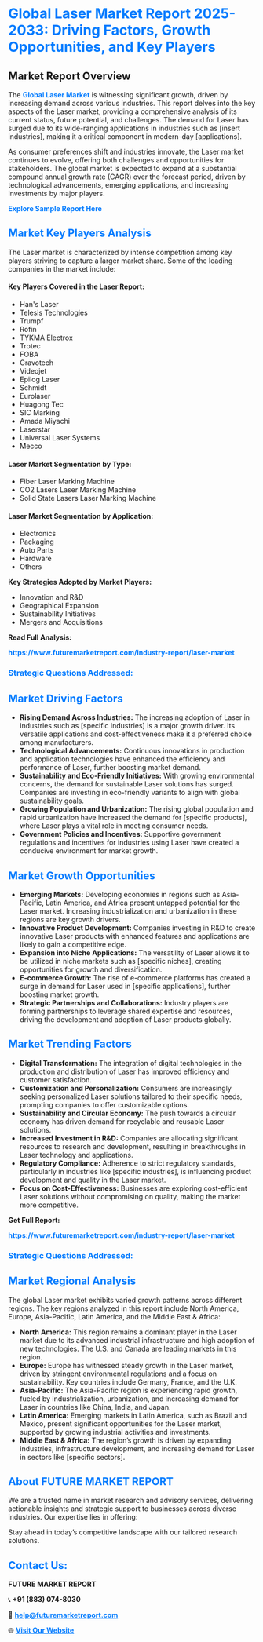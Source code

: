 <h1 style="color: #007BFF;">Global Laser Market Report 2025-2033: Driving Factors, Growth Opportunities, and Key Players</h1>

<section id="overview">
<h2>Market Report Overview</h2>
<p>The <a href="https://www.futuremarketreport.com/industry-report/laser-market" style="color: #007BFF; text-decoration: none;"><strong>Global Laser Market</strong></a> is witnessing significant growth, driven by increasing demand across various industries. This report delves into the key aspects of the Laser market, providing a comprehensive analysis of its current status, future potential, and challenges. The demand for Laser has surged due to its wide-ranging applications in industries such as [insert industries], making it a critical component in modern-day [applications].</p>
<p>As consumer preferences shift and industries innovate, the Laser market continues to evolve, offering both challenges and opportunities for stakeholders. The global market is expected to expand at a substantial compound annual growth rate (CAGR) over the forecast period, driven by technological advancements, emerging applications, and increasing investments by major players.</p>
</section>

<section id="overview">
<p><a href="https://www.futuremarketreport.com/request-sample/reportId=97862" style="color: #007BFF; text-decoration: none;"><strong>Explore Sample Report Here</strong></a></p>
</section>

<section id="key-players">
<h2 style="color: #007BFF;">Market Key Players Analysis</h2>
<p>The Laser market is characterized by intense competition among key players striving to capture a larger market share. Some of the leading companies in the market include:</p>
<h4>Key Players Covered in the Laser Report:</h4>
<ul><li>Han&#039;s Laser</li><li>Telesis Technologies</li><li>Trumpf</li><li>Rofin</li><li>TYKMA Electrox</li><li>Trotec</li><li>FOBA</li><li>Gravotech</li><li>Videojet</li><li>Epilog Laser</li><li>Schmidt</li><li>Eurolaser</li><li>Huagong Tec</li><li>SIC Marking</li><li>Amada Miyachi</li><li>Laserstar</li><li>Universal Laser Systems</li><li>Mecco</li></ul>
<h4>Laser Market Segmentation by Type:</h4>
<ul><li>Fiber Laser Marking Machine</li><li>CO2 Lasers Laser Marking Machine</li><li>Solid State Lasers Laser Marking Machine</li></ul>

<h4>Laser Market Segmentation by Application:</h4>
<ul><li>Electronics</li><li>Packaging</li><li>Auto Parts</li><li>Hardware</li><li>Others</li></ul>
<p><strong>Key Strategies Adopted by Market Players:</strong></p>
<ul>
<li>Innovation and R&D</li>
<li>Geographical Expansion</li>
<li>Sustainability Initiatives</li>
<li>Mergers and Acquisitions</li>
</ul>
</section>

<section>
<p><strong>Read Full Analysis: </strong></p><a href="https://www.futuremarketreport.com/industry-report/laser-market" style="color: #007BFF; text-decoration: none;"><strong>https://www.futuremarketreport.com/industry-report/laser-market</strong></a>
<h3 style="color: #007BFF;">Strategic Questions Addressed:</h3>
</section>

<section id="driving-factors">
<h2 style="color: #007BFF;">Market Driving Factors</h2>
<ul>
<li><strong>Rising Demand Across Industries:</strong> The increasing adoption of Laser in industries such as [specific industries] is a major growth driver. Its versatile applications and cost-effectiveness make it a preferred choice among manufacturers.</li>
<li><strong>Technological Advancements:</strong> Continuous innovations in production and application technologies have enhanced the efficiency and performance of Laser, further boosting market demand.</li>
<li><strong>Sustainability and Eco-Friendly Initiatives:</strong> With growing environmental concerns, the demand for sustainable Laser solutions has surged. Companies are investing in eco-friendly variants to align with global sustainability goals.</li>
<li><strong>Growing Population and Urbanization:</strong> The rising global population and rapid urbanization have increased the demand for [specific products], where Laser plays a vital role in meeting consumer needs.</li>
<li><strong>Government Policies and Incentives:</strong> Supportive government regulations and incentives for industries using Laser have created a conducive environment for market growth.</li>
</ul>
</section>

<section id="growth-opportunities">
<h2 style="color: #007BFF;">Market Growth Opportunities</h2>
<ul>
<li><strong>Emerging Markets:</strong> Developing economies in regions such as Asia-Pacific, Latin America, and Africa present untapped potential for the Laser market. Increasing industrialization and urbanization in these regions are key growth drivers.</li>
<li><strong>Innovative Product Development:</strong> Companies investing in R&D to create innovative Laser products with enhanced features and applications are likely to gain a competitive edge.</li>
<li><strong>Expansion into Niche Applications:</strong> The versatility of Laser allows it to be utilized in niche markets such as [specific niches], creating opportunities for growth and diversification.</li>
<li><strong>E-commerce Growth:</strong> The rise of e-commerce platforms has created a surge in demand for Laser used in [specific applications], further boosting market growth.</li>
<li><strong>Strategic Partnerships and Collaborations:</strong> Industry players are forming partnerships to leverage shared expertise and resources, driving the development and adoption of Laser products globally.</li>
</ul>
</section>

<section id="trending-factors">
<h2 style="color: #007BFF;">Market Trending Factors</h2>
<ul>
<li><strong>Digital Transformation:</strong> The integration of digital technologies in the production and distribution of Laser has improved efficiency and customer satisfaction.</li>
<li><strong>Customization and Personalization:</strong> Consumers are increasingly seeking personalized Laser solutions tailored to their specific needs, prompting companies to offer customizable options.</li>
<li><strong>Sustainability and Circular Economy:</strong> The push towards a circular economy has driven demand for recyclable and reusable Laser solutions.</li>
<li><strong>Increased Investment in R&D:</strong> Companies are allocating significant resources to research and development, resulting in breakthroughs in Laser technology and applications.</li>
<li><strong>Regulatory Compliance:</strong> Adherence to strict regulatory standards, particularly in industries like [specific industries], is influencing product development and quality in the Laser market.</li>
<li><strong>Focus on Cost-Effectiveness:</strong> Businesses are exploring cost-efficient Laser solutions without compromising on quality, making the market more competitive.</li>
</ul>
</section>

<section>
<p><strong>Get Full Report: </strong></p><a href="https://www.futuremarketreport.com/industry-report/laser-market" style="color: #007BFF; text-decoration: none;"><strong>https://www.futuremarketreport.com/industry-report/laser-market</strong></a>
<h3 style="color: #007BFF;">Strategic Questions Addressed:</h3>
</section>


<section id="regional-analysis">
<h2 style="color: #007BFF;">Market Regional Analysis</h2>
<p>The global Laser market exhibits varied growth patterns across different regions. The key regions analyzed in this report include North America, Europe, Asia-Pacific, Latin America, and the Middle East & Africa:</p>
<ul>
<li><strong>North America:</strong> This region remains a dominant player in the Laser market due to its advanced industrial infrastructure and high adoption of new technologies. The U.S. and Canada are leading markets in this region.</li>
<li><strong>Europe:</strong> Europe has witnessed steady growth in the Laser market, driven by stringent environmental regulations and a focus on sustainability. Key countries include Germany, France, and the U.K.</li>
<li><strong>Asia-Pacific:</strong> The Asia-Pacific region is experiencing rapid growth, fueled by industrialization, urbanization, and increasing demand for Laser in countries like China, India, and Japan.</li>
<li><strong>Latin America:</strong> Emerging markets in Latin America, such as Brazil and Mexico, present significant opportunities for the Laser market, supported by growing industrial activities and investments.</li>
<li><strong>Middle East & Africa:</strong> The region’s growth is driven by expanding industries, infrastructure development, and increasing demand for Laser in sectors like [specific sectors].</li>
</ul>
</section>

<footer>
<h2 style="color: #007BFF;">About FUTURE MARKET REPORT</h2>
<p>We are a trusted name in market research and advisory services, delivering actionable insights and strategic support to businesses across diverse industries. Our expertise lies in offering:</p>

<p>Stay ahead in today’s competitive landscape with our tailored research solutions.</p>

<h2 style="color: #007BFF;">Contact Us:</h2>
<p><strong>FUTURE MARKET REPORT</strong></p>
<p>📞 <strong>+91 (883) 074-8030</strong></p>
<p>📧 <strong><a href="mailto:help@futuremarketreport.com" style="color: #007BFF;">help@futuremarketreport.com</a></strong></p>
<p>🌐 <strong><a href="https://www.futuremarketreport.com/" style="color: #007BFF;">Visit Our Website</a></strong></p>
</footer>